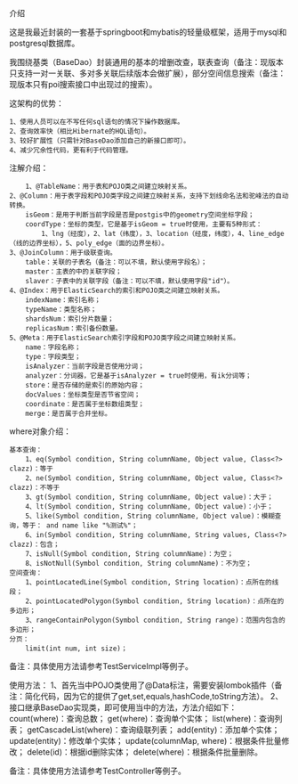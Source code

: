 介绍

这是我最近封装的一套基于springboot和mybatis的轻量级框架，适用于mysql和postgresql数据库。

我围绕基类（BaseDao）封装通用的基本的增删改查，联表查询（备注：现版本只支持一对一关联、多对多关联后续版本会做扩展），部分空间信息搜索（备注：现版本只有poi搜索接口中出现过的搜索）。

这架构的优势：
	
	1、使用人员可以在不写任何sql语句的情况下操作数据库。
	2、查询效率快（相比Hibernate的HQL语句）。
	3、较好扩展性（只需针对BaseDao添加自己的新接口即可）。
	4、减少冗余性代码，更有利于代码管理。
	
注解介绍：
	
        1、@TableName：用于表和POJO类之间建立映射关系。
	2、@Column：用于表字段和POJO类字段之间建立映射关系，支持下划线命名法和驼峰法的自动转换。
	  	isGeom：是用于判断当前字段是否是postgis中的geometry空间坐标字段；
	  	coordType：坐标的类型，它是基于isGeom = true时使用，主要有5种形式：
	  		1、lng（经度），2、lat（纬度），3、location（经度，纬度），4、line_edge（线的边界坐标），5、poly_edge（面的边界坐标）。
	3、@JoinColumn：用于级联查询。
		table：关联的子表名（备注：可以不填，默认使用字段名）；
		master：主表的中的关联字段；
		slaver：子表中的关联字段（备注：可以不填，默认使用字段"id"）。
	4、@Index：用于ElasticSearch的索引和POJO类之间建立映射关系。
		indexName：索引名称；
		typeName：类型名称；
		shardsNum：索引分片数量；
		replicasNum：索引备份数量。
	5、@Meta：用于ElasticSearch索引字段和POJO类字段之间建立映射关系。
		name：字段名称；
		type：字段类型；
		isAnalyzer：当前字段是否使用分词；
		analyzer：分词器，它是基于isAnalyzer = true时使用，有ik分词等；
		store：是否存储的是索引的原始内容；
		docValues：坐标类型是否节省空间；
		coordinate：是否属于坐标数组类型；
		merge：是否属于合并坐标。
		
where对象介绍：
	
	基本查询：	
		1、eq(Symbol condition, String columnName, Object value, Class<?> clazz)：等于
		2、ne(Symbol condition, String columnName, Object value, Class<?> clazz)：不等于
		3、gt(Symbol condition, String columnName, Object value)：大于；
		4、lt(Symbol condition, String columnName, Object value)：小于；
		5、like(Symbol condition, String columnName, Object value)：模糊查询，等于： and name like "%测试%"；
		6、in(Symbol condition, String columnName, String values, Class<?> clazz)：包含；
		7、isNull(Symbol condition, String columnName)：为空；
		8、isNotNull(Symbol condition, String columnName)：不为空；
	空间查询：	
		1、pointLocatedLine(Symbol condition, String location)：点所在的线段；
		2、pointLocatedPolygon(Symbol condition, String location)：点所在的多边形；
		3、rangeContainPolygon(Symbol condition, String range)：范围内包含的多边形；
	分页：
		limit(int num, int size)；
	
备注：具体使用方法请参考TestServiceImpl等例子。
	

使用方法：
	1、首先当中POJO类使用了@Data标注，需要安装lombok插件（备注：简化代码，因为它的提供了get,set,equals,hashCode,toString方法）。
	2、接口继承BaseDao实现类，即可使用当中的方法，方法介绍如下：
		count(where)：查询总数；
		get(where)：查询单个实体；
		list(where)：查询列表；
		getCascadeList(where)：查询级联列表；
		add(entity)：添加单个实体；
		update(entity)：修改单个实体；
		update(columnMap, where)：根据条件批量修改；
		delete(id)：根据id删除实体；
		delete(where)：根据条件批量删除。

备注：具体使用方法请参考TestController等例子。
	

